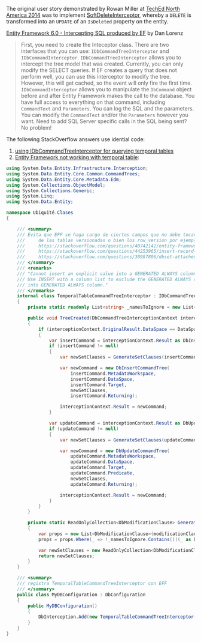 The original user story demonstrated by Rowan Miller at [TechEd North America 2014](http://channel9.msdn.com/Events/TechEd/NorthAmerica/2014/DEV-B417#fbid=) was to implement [SoftDeleteInterceptor](https://github.com/rowanmiller/Demo-TechEd2014/blob/master/FakeEstate.ListingManager/Models/EFHelpers/SoftDeleteInterceptor.cs), 
whereby a `DELETE` is transformed into an `UPDATE` of an `IsDeleted` property on the entity.

[Entity Framework 6.0 - Intercepting SQL produced by EF](https://www.skylinetechnologies.com/Blog/Skyline-Blog/December-2013/Entity-Framework-6-Intercepting-SQL-produced) by Dan Lorenz

> First, you need to create the Inteceptor class.  There are two interfaces that you can use: `IDbCommandTreeInterceptor` and `IDbCommandInterceptor`.  `IDbCommandTreeInterceptor` allows you to intercept the tree model that was created.  Currently, you can only modify the SELECT queries.  If EF creates a query that does not perform well, you can use this interceptor to modify the tree.  However, this will get cached, so the event will only fire the first time.  `IDbCommandInterceptor` allows you to manipulate the `DbCommand` object before and after Entity Framework makes the call to the database.  You have full access to everything on that command, including `CommandText` and `Parameters`.  You can log the SQL and the parameters.  You can modify the `CommandText` and/or the `Parameters` however you want.  Need to add SQL Server specific calls in the SQL being sent?  No problem!


The following StackOverflow answers use idential code:
1. [using IDbCommandTreeInterceptor for querying temporal tables](https://stackoverflow.com/a/56829230/1040437)
2. [Entity Framework not working with temporal table](https://stackoverflow.com/questions/40742142/entity-framework-not-working-with-temporal-table):


```c#
using System.Data.Entity.Infrastructure.Interception;
using System.Data.Entity.Core.Common.CommandTrees;
using System.Data.Entity.Core.Metadata.Edm;
using System.Collections.ObjectModel;
using System.Collections.Generic;
using System.Linq;
using System.Data.Entity;

namespace Ubiquité.Clases
{

    /// <summary>
    /// Evita que EFF se haga cargo de ciertos campos que no debe tocar Ej: StartTime y EndTime
    ///     de las tablas versionadas o bien los row_version por ejemplo
    ///     https://stackoverflow.com/questions/40742142/entity-framework-not-working-with-temporal-table
    ///     https://stackoverflow.com/questions/44253965/insert-record-in-temporal-table-using-c-sharp-entity-framework
    ///     https://stackoverflow.com/questions/30987806/dbset-attachentity-vs-dbcontext-entryentity-state-entitystate-modified
    /// </summary>
    /// <remarks>
    /// "Cannot insert an explicit value into a GENERATED ALWAYS column in table 'xxx.dbo.xxxx'.
    /// Use INSERT with a column list to exclude the GENERATED ALWAYS column, or insert a DEFAULT
    /// into GENERATED ALWAYS column."
    /// </remarks>
    internal class TemporalTableCommandTreeInterceptor : IDbCommandTreeInterceptor
    {
        private static readonly List<string> _namesToIgnore = new List<string> { "StartTime", "EndTime" };

        public void TreeCreated(DbCommandTreeInterceptionContext interceptionContext)
        {
            if (interceptionContext.OriginalResult.DataSpace == DataSpace.SSpace)
            {
                var insertCommand = interceptionContext.Result as DbInsertCommandTree;
                if (insertCommand != null)
                {
                    var newSetClauses = GenerateSetClauses(insertCommand.SetClauses);

                    var newCommand = new DbInsertCommandTree(
                        insertCommand.MetadataWorkspace,
                        insertCommand.DataSpace,
                        insertCommand.Target,
                        newSetClauses,
                        insertCommand.Returning);

                    interceptionContext.Result = newCommand;
                }

                var updateCommand = interceptionContext.Result as DbUpdateCommandTree;
                if (updateCommand != null)
                {
                    var newSetClauses = GenerateSetClauses(updateCommand.SetClauses);

                    var newCommand = new DbUpdateCommandTree(
                        updateCommand.MetadataWorkspace,
                        updateCommand.DataSpace,
                        updateCommand.Target,
                        updateCommand.Predicate,
                        newSetClauses,
                        updateCommand.Returning);

                    interceptionContext.Result = newCommand;
                }
            }
        }

        private static ReadOnlyCollection<DbModificationClause> GenerateSetClauses(IList<DbModificationClause> modificationClauses)
        {
            var props = new List<DbModificationClause>(modificationClauses);
            props = props.Where(_ => !_namesToIgnore.Contains((((_ as DbSetClause)?.Property as DbPropertyExpression)?.Property as EdmProperty)?.Name)).ToList();

            var newSetClauses = new ReadOnlyCollection<DbModificationClause>(props);
            return newSetClauses;
        }
    }

    /// <summary>
    /// registra TemporalTableCommandTreeInterceptor con EFF
    /// </summary>
    public class MyDBConfiguration : DbConfiguration
    {
        public MyDBConfiguration()
        {
            DbInterception.Add(new TemporalTableCommandTreeInterceptor());
        }
    }
}
```
